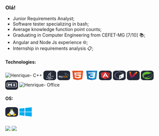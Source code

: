 ### Olá!

- Junior Requirements Analyst;
- Software tester specializing in bash;
- Average knowledge function point counts;
- Graduating in Computer Engineering from CEFET-MG [7/10] 📚;
- Angular and Node Js experience 🌐;
- Internship in requirements analysis 📋;

 <h4>Technologies:</h4>
 <div style:"display: inline">
  <img align="center" alt="Henrique- C++" height="30" width="40" src="https://cdn.jsdelivr.net/gh/devicons/devicon/icons/cplusplus/cplusplus-original.svg">
  <img align="center" alt="Henrique- Java" height="30" width="40" src="https://github.com/tandpfun/skill-icons/blob/main/icons/Java-Dark.svg">
  <img align="center" alt="Henrique- SQL" height="30" width="40" src="https://github.com/tandpfun/skill-icons/blob/main/icons/MySQL-Dark.svg">
  <img align="center" alt="Henrique- HTML" height="30" width="40" src="https://raw.githubusercontent.com/devicons/devicon/master/icons/html5/html5-original.svg">
  <img align="center" alt="Henrique- CSS" height="30" width="40" src="https://raw.githubusercontent.com/devicons/devicon/master/icons/css3/css3-original.svg">
 <img align="center" alt="Henrique- Angular" height="30" width="40" src="https://github.com/tandpfun/skill-icons/blob/main/icons/Angular-Dark.svg">
  <img align="center" alt="Henrique Bash" height="30" width="40" src="https://github.com/tandpfun/skill-icons/blob/main/icons/Bash-Dark.svg">
  <img align="center" alt="Henrique Bash" height="30" width="40" src="https://github.com/tandpfun/skill-icons/blob/main/icons/Maven-Dark.svg">
  <img align="center" alt="Henrique Bash" height="30" width="40" src="https://github.com/tandpfun/skill-icons/blob/main/icons/Spring-Dark.svg">
 <img align="center" alt="Henrique- MD" height="30" width="40" src="https://github.com/tandpfun/skill-icons/blob/main/icons/Markdown-Dark.svg">
 <img align="center" alt="Henrique- Office" height="30" width="40" src="https://img.icons8.com/?size=512&id=37619&format=png">
 </div>
 <h4>OS:</h4>
   <div style:"display: inline">
   <img align="center" alt="Henrique- Linux" height="30" width="40" src="https://github.com/tandpfun/skill-icons/blob/main/icons/Linux-Dark.svg">
   <img align="center" alt="Henrique- Windows" height="30" width="40" src="https://github.com/devicons/devicon/blob/master/icons/windows8/windows8-original.svg">
   </div>
   
  ##
   
  <a href = "mailto:henriquesouzafagundes2003@gmail.com"><img src="https://img.shields.io/badge/-Gmail-%23333?style=for-the-badge&logo=gmail&logoColor=red" target="_blank"></a>
  <a href="https://www.linkedin.com/in/henrique-souza-fagundes-54661720b/" target="_blank"><img src="https://img.shields.io/badge/-LinkedIn-%230077B5?style=for-the-badge&logo=linkedin&logoColor=white" target="_blank"></a> 
